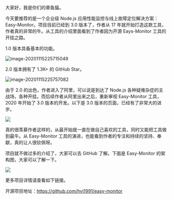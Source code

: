 大家好，我是你们的章鱼猫。

今天要推荐的是一个企业级 Node.js 应用性能监控与线上故障定位解决方案：Easy-Monitor。项目目前已经到 3.0 版本了，作者从 17 年就开始打造这款工具，作者真的非常的牛。从工具的介绍里面看到了作者因为开源 Eays-Monitor 工具的开挂之路。

1.0 版本具备基本的功能。

![image-20201115225715049](https://7465-test-3c9b5e-books-1301492295.tcb.qcloud.la/mac_github_images/compress_image-20201115225715049.png)

2.0 版本拥有了 1.3K+ 的 GitHub Star。

![image-20201115225757082](https://7465-test-3c9b5e-books-1301492295.tcb.qcloud.la/mac_github_images/compress_image-20201115225757082.png)

由于 2.0 的出色，作者进入了阿里，可以说是到达了 Node.js 各种疑难杂症的主战场，各种开挂。而后续作者从阿里出来之后，重新审视 Easy-Monitor 工具，2020 年开始了 3.0 版本的开发。以下是 3.0 版本的页面，已经有了非常大的进步。

![](https://7465-test-3c9b5e-books-1301492295.tcb.qcloud.la/mac_github_images/compress_easy-monitor.png)

真的很羡慕作者这样的，从最开始就一直在做自己喜欢的工具，同时又能把工具做到最牛。从 Easy-Monitor 工具的演进，也能看到作者的专注和持续的坚持、奉献，真的让人很钦佩呀。

项目就不做过多的介绍了，大家可以去 GitHub 了解。下面是 Easy-Monitor 的架构图，大家可以了解一下。

![](https://cdn.nlark.com/yuque/0/2020/png/155185/1590935827983-bea9fd78-7f10-47dd-9304-8c63ef63656a.png)

更多项目详情请查看如下链接。

开源项目地址：https://github.com/hyj1991/easy-monitor